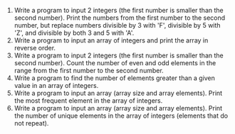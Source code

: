 1.	Write a program to input 2 integers (the first number is smaller than the second number). Print the numbers from the first number to the second number, but replace numbers divisible by 3 with 'F', divisible by 5 with 'Z', and divisible by both 3 and 5 with 'A'.
2.	Write a program to input an array of integers and print the array in reverse order.
3.	Write a program to input 2 integers (the first number is smaller than the second number). Count the number of even and odd elements in the range from the first number to the second number.
4.	Write a program to find the number of elements greater than a given value in an array of integers.
5.	Write a program to input an array (array size and array elements). Print the most frequent element in the array of integers.
6.	Write a program to input an array (array size and array elements). Print the number of unique elements in the array of integers (elements that do not repeat).
